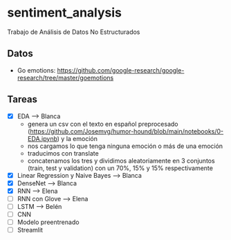 # sentiment_analysis
Trabajo de Análisis de Datos No Estructurados

## Datos
- Go emotions: https://github.com/google-research/google-research/tree/master/goemotions

## Tareas
- [X] EDA --> Blanca
    - genera un csv con el texto en español preprocesado (https://github.com/Josemvg/humor-hound/blob/main/notebooks/0-EDA.ipynb) y la emoción
    - nos cargamos lo que tenga ninguna emoción o más de una emoción
    - traducimos con translate
    - concatenamos los tres y dividimos aleatoriamente en 3 conjuntos (train, test y validation) con un 70%, 15% y 15% respectivamente
- [X] Linear Regression y Naive Bayes --> Blanca
- [X] DenseNet --> Blanca
- [X] RNN --> Elena
- [ ] RNN con Glove --> Elena
- [ ] LSTM --> Belén
- [ ] CNN
- [ ] Modelo preentrenado
- [ ] Streamlit
